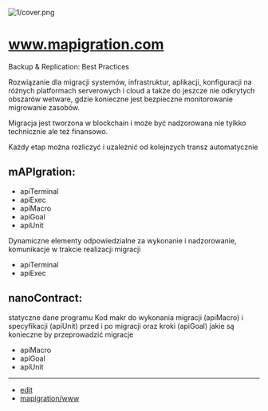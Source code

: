 ![1/cover.png](https://logo.mapigration.com/1/cover.png)

# www.mapigration.com

Backup & Replication: Best Practices


Rozwiązanie dla migracji systemów, infrastruktur, aplikacji, konfiguracji na różnych platformach serverowych i cloud a także do jeszcze nie odkrytych obszarów wetware, gdzie konieczne jest bezpieczne monitorowanie migrowanie zasobów.

Migracja jest tworzona w blockchain i może być nadzorowana nie tylkko technicznie ale też finansowo.

Każdy etap można rozliczyć i uzależnić od kolejnzych transz automatycznie


## mAPIgration:
+ apiTerminal
+ apiExec
+ apiMacro
+ apiGoal
+ apiUnit


Dynamiczne elementy odpowiedzialne za wykonanie i nadzorowanie, komunikacje w trakcie realizacji migracji
+ apiTerminal
+ apiExec

## nanoContract:
statyczne dane programu 
Kod makr do wykonania migracji (apiMacro) i specyfikacji (apiUnit) przed i po migracji oraz kroki (apiGoal) jakie są konieczne by przeprowadzić migracje
+ apiMacro
+ apiGoal
+ apiUnit


---
+ [edit](https://github.com/mapigration/www/edit/main/README.md)
+ [mapigration/www](https://github.com/mapigration/www)

